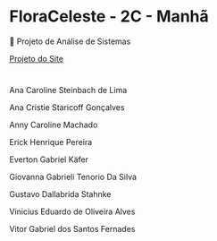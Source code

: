 # FloraCeleste - 2C - Manhã
🌿 Projeto de Análise de Sistemas

[Projeto do Site](https://viniciuseoa.github.io/FloraCeleste/Codigo/index.html)
#
Ana Caroline Steinbach de Lima

Ana Cristie Staricoff Gonçalves

Anny Caroline Machado

Erick Henrique Pereira

Everton Gabriel Käfer

Giovanna Gabrieli Tenorio Da Silva

Gustavo Dallabrida Stahnke

Vinicius Eduardo de Oliveira Alves

Vitor Gabriel dos Santos Fernades

